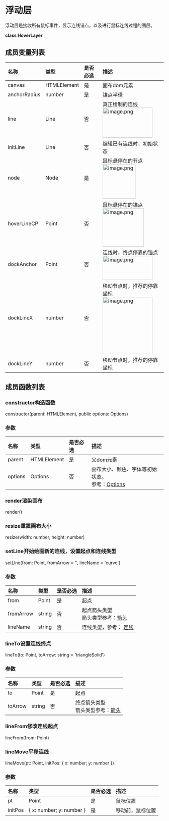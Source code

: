 # 浮动层

浮动层是接收所有鼠标事件，显示连线锚点，以及进行鼠标连线过程的图层。

**class HoverLayer**

## 成员变量列表

|名称|类型|是否必选|描述|
|:---|:---|:---|:---|
|canvas|HTMLElement|是|画布dom元素|
|anchorRadius|number|是|锚点半径|
|line|Line|否|真正绘制的连线<br><img data-role="image" src="https://cdn.nlark.com/yuque/0/2019/png/179380/1571659683492-de824835-b764-4ed8-bdd0-fcc2cc7d37c4.png?x-oss-process=image%2Fresize%2Cw_316" data-raw-src="https://cdn.nlark.com/yuque/0/2019/png/179380/1571659683492-de824835-b764-4ed8-bdd0-fcc2cc7d37c4.png" class="image lake-drag-image" alt="image.png" title="image.png" style="visibility: visible; width: 158px; height: 95px;">|
|initLine|Line|否|编辑已有连线时，初始状态|
|node|Node|是|鼠标悬停在的节点<br><img data-role="image" src="https://cdn.nlark.com/yuque/0/2019/png/179380/1571659604120-803cc6c1-a446-4089-b89b-97b35d15b788.png" data-raw-src="https://cdn.nlark.com/yuque/0/2019/png/179380/1571659604120-803cc6c1-a446-4089-b89b-97b35d15b788.png" class="image lake-drag-image" alt="image.png" title="image.png" style="visibility: visible; width: 104px; height: 110px;">|
|hoverLineCP|Point|否|鼠标悬停在的锚点<br><img data-role="image" src="https://cdn.nlark.com/yuque/0/2019/png/179380/1571659837210-bf97f98c-2f65-4e21-b4e1-c1729ec6643a.png?x-oss-process=image%2Fresize%2Cw_262" data-raw-src="https://cdn.nlark.com/yuque/0/2019/png/179380/1571659837210-bf97f98c-2f65-4e21-b4e1-c1729ec6643a.png" class="image lake-drag-image" alt="image.png" title="image.png" style="visibility: visible; width: 131.5px; height: 121px;">|
|dockAnchor|Point|否|连线时，终点停靠的锚点<br><img data-role="image" src="https://cdn.nlark.com/yuque/0/2019/png/179380/1571659869443-d23d6b0e-0625-4c8d-97e8-6c48c6f6374f.png?x-oss-process=image%2Fresize%2Cw_316" data-raw-src="https://cdn.nlark.com/yuque/0/2019/png/179380/1571659869443-d23d6b0e-0625-4c8d-97e8-6c48c6f6374f.png" class="image lake-drag-image" alt="image.png" title="image.png" style="visibility: visible; width: 158px; height: 76px;">|
|dockLineX|number|否|移动节点时，推荐的停靠坐标<br><img data-role="image" src="https://cdn.nlark.com/yuque/0/2019/png/179380/1571660053016-62c568e4-bb73-41cf-9b75-5b090cf73046.png?x-oss-process=image%2Fresize%2Cw_316" data-raw-src="https://cdn.nlark.com/yuque/0/2019/png/179380/1571660053016-62c568e4-bb73-41cf-9b75-5b090cf73046.png" class="image lake-drag-image" alt="image.png" title="image.png" style="visibility: visible; width: 158px; height: 181px;">|
|dockLineY|number|否|移动节点时，推荐的停靠坐标|

## 成员函数列表
### constructor构造函数

constructor(parent: HTMLElement, public options: Options)

### 参数

|名称|类型|是否必选|描述|
|:---|:---|:---|:---|
|parent|HTMLElement|是|父dom元素|
|options|Options|否|画布大小、颜色、字体等初始状态。<br>参考：<a target="_blank" href="http://localhost:8080/canvas#%E5%8F%82%E6%95%B0">Options</a>|

### render渲染画布
render()

### resize重置画布大小
resize(width: number, height: number)

### setLine开始绘画新的连线，设置起点和连线类型
setLine(from: Point, fromArrow = '', lineName = 'curve')

### 参数

|名称|类型|是否必选|描述|
|:---|:---|:---|:---|
|from|Point|是|起点|
|fromArrow|string|否|起点箭头类型<br>箭头类型参考：<a target="_blank" href="http://localhost:8080/arrow">箭头</a>|
|lineName|string|否|连线类型，参考： <a target="_blank" href="http://localhost:8080/line">连线</a>|

### lineTo设置连线终点
lineTo(to: Point, toArrow: string = 'triangleSolid')

### 参数

|名称|类型|是否必选|描述|
|:---|:---|:---|:---|
|to|Point|是|起点|
|toArrow|string|否|终点箭头类型<br>箭头类型参考：<a target="_blank" href="http://localhost:8080/arrow">箭头</a>|

### lineFrom修改连线起点
lineFrom(from: Point)

### lineMove平移连线
lineMove(pt: Point, initPos: { x: number; y: number })

### 参数

|名称|类型|是否必选|描述|
|:---|:---|:---|:---|
|pt|Point|是|鼠标位置|
|initPos|{ x: number; y: number }|是|移动前，鼠标位置|


